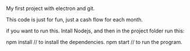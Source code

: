 My first project with electron and git.

This code is just for fun, just a cash flow for each month.

if you want to run this. Intall Nodejs, and then in the project folder run this:

 npm install // to install the dependencies.
 npm start // to run the program.

